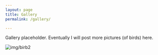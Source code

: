 ```yaml
---
layout: page
title: Gallery
permalink: /gallery/

---
```


Gallery placeholder. Eventually I will post more pictures (of birds) here.

![img/birb2]()

